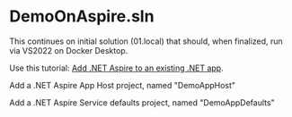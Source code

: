 # DemoOnAspire.sln

This continues on initial solution (01.local) that should, when finalized, run via VS2022 on Docker Desktop.

Use this tutorial: [Add .NET Aspire to an existing .NET app](https://learn.microsoft.com/en-us/dotnet/aspire/get-started/add-aspire-existing-app?tabs=windows&pivots=visual-studio).


Add a .NET Aspire App Host project, named "DemoAppHost"

Add a .NET Aspire Service defaults project, named "DemoAppDefaults"

